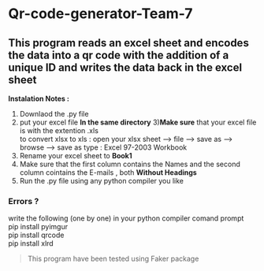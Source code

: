 # Qr-code-generator-Team-7

## This program reads an excel sheet and encodes the data into a qr code with the addition of a unique ID and writes the data back in  the excel sheet

**Instalation Notes :**

1) Downlaod the .py file
2) put your excel file **In the same directory**
3)**Make sure** that your excel file is with the extention .xls <br />
to convert xlsx to xls :  open your xlsx sheet --> file --> save as --> browse --> save as type : Excel 97-2003 Workbook
4) Rename your excel sheet to **Book1**
5) Make sure that the first column contains the Names and the second column cointains the E-mails , both **Without Headings**
6) Run the .py file using any python compiler you like

### **Errors ?**
write the following (one by one) in your python compiler comand prompt <br />
pip install pyimgur <br />
pip install qrcode <br />
pip install xlrd <br />

> This program have been tested using Faker package 
